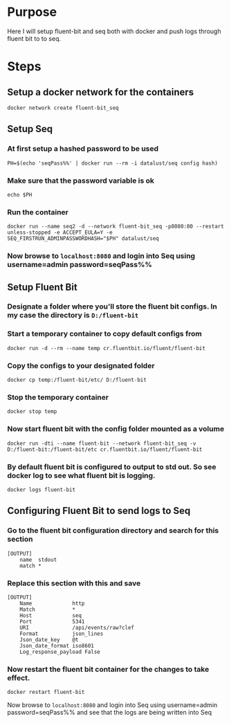 # Purpose
Here I will setup fluent-bit and seq both with docker and push logs through fluent bit to to seq. 

# Steps

## Setup a docker network for the containers
```
docker network create fluent-bit_seq
```

## Setup Seq

### At first setup a hashed password to be used
```
PH=$(echo 'seqPass%%' | docker run --rm -i datalust/seq config hash)
```

### Make sure that the password variable is ok
```
echo $PH
```

### Run the container
```
docker run --name seq2 -d --network fluent-bit_seq -p8080:80 --restart unless-stopped -e ACCEPT_EULA=Y -e SEQ_FIRSTRUN_ADMINPASSWORDHASH="$PH" datalust/seq
```

### Now browse to `localhost:8080` and login into Seq using username=admin password=seqPass%%

## Setup Fluent Bit


### Designate a folder where you'll store the fluent bit configs. In my case the directory is `D:/fluent-bit`

### Start a temporary container to copy default configs from
```
docker run -d --rm --name temp cr.fluentbit.io/fluent/fluent-bit
```

### Copy the configs to your designated folder
```
docker cp temp:/fluent-bit/etc/ D:/fluent-bit
```

### Stop the temporary container
```
docker stop temp
```

### Now start fluent bit with the config folder mounted as a volume
```
docker run -dti --name fluent-bit --network fluent-bit_seq -v D:/fluent-bit:/fluent-bit/etc cr.fluentbit.io/fluent/fluent-bit
```


### By default fluent bit is configured to output to std out. So see docker log to see what fluent bit is logging.
```
docker logs fluent-bit
```


## Configuring Fluent Bit to send logs to Seq

### Go to the fluent bit configuration directory and search for this section
```
[OUTPUT]
    name  stdout
    match *
```

### Replace this section with this and save
```
[OUTPUT]
    Name             http
    Match            *
    Host             seq
    Port             5341
    URI              /api/events/raw?clef
    Format           json_lines
    Json_date_key    @t
    Json_date_format iso8601
    Log_response_payload False
```

### Now restart the fluent bit container for the changes to take effect.
```
docker restart fluent-bit
```

Now browse to `localhost:8080` and login into Seq using username=admin password=seqPass%% and see that the logs are being written into Seq